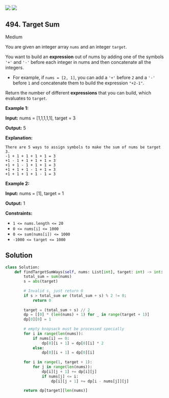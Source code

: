 [![](https://img.shields.io/github/stars/javadev/LeetCode-in-All?label=Stars&style=flat-square)](https://github.com/javadev/LeetCode-in-All)
[![](https://img.shields.io/github/forks/javadev/LeetCode-in-All?label=Fork%20me%20on%20GitHub%20&style=flat-square)](https://github.com/javadev/LeetCode-in-All/fork)

## 494\. Target Sum

Medium

You are given an integer array `nums` and an integer `target`.

You want to build an **expression** out of nums by adding one of the symbols `'+'` and `'-'` before each integer in nums and then concatenate all the integers.

*   For example, if `nums = [2, 1]`, you can add a `'+'` before `2` and a `'-'` before `1` and concatenate them to build the expression `"+2-1"`.

Return the number of different **expressions** that you can build, which evaluates to `target`.

**Example 1:**

**Input:** nums = [1,1,1,1,1], target = 3

**Output:** 5

**Explanation:**

    There are 5 ways to assign symbols to make the sum of nums be target 3.
    -1 + 1 + 1 + 1 + 1 = 3
    +1 - 1 + 1 + 1 + 1 = 3
    +1 + 1 - 1 + 1 + 1 = 3
    +1 + 1 + 1 - 1 + 1 = 3
    +1 + 1 + 1 + 1 - 1 = 3 

**Example 2:**

**Input:** nums = [1], target = 1

**Output:** 1 

**Constraints:**

*   `1 <= nums.length <= 20`
*   `0 <= nums[i] <= 1000`
*   `0 <= sum(nums[i]) <= 1000`
*   `-1000 <= target <= 1000`

## Solution

```python
class Solution:
    def findTargetSumWays(self, nums: List[int], target: int) -> int:
        total_sum = sum(nums)
        s = abs(target)
        
        # Invalid s, just return 0
        if s > total_sum or (total_sum + s) % 2 != 0:
            return 0
        
        target = (total_sum + s) // 2
        dp = [[0] * (len(nums) + 1) for _ in range(target + 1)]
        dp[0][0] = 1
        
        # empty knapsack must be processed specially
        for i in range(len(nums)):
            if nums[i] == 0:
                dp[0][i + 1] = dp[0][i] * 2
            else:
                dp[0][i + 1] = dp[0][i]
        
        for i in range(1, target + 1):
            for j in range(len(nums)):
                dp[i][j + 1] += dp[i][j]
                if nums[j] <= i:
                    dp[i][j + 1] += dp[i - nums[j]][j]
        
        return dp[target][len(nums)]
```